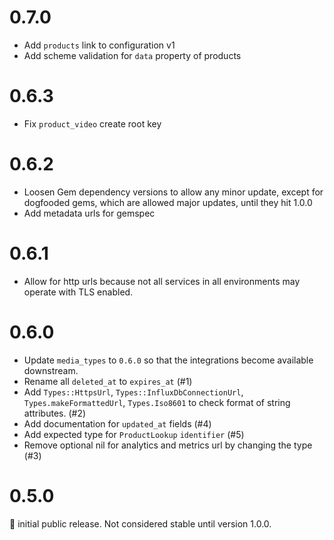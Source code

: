 # 0.7.0

- Add `products` link to configuration v1
- Add scheme validation for `data` property of products

# 0.6.3

- Fix `product_video` create root key

# 0.6.2

- Loosen Gem dependency versions to allow any minor update, except for dogfooded gems, which are allowed major updates, until they hit 1.0.0
- Add metadata urls for gemspec

# 0.6.1

- Allow for http urls because not all services in all environments may operate with TLS enabled.

# 0.6.0

- Update `media_types` to `0.6.0` so that the integrations become available downstream.
- Rename all `deleted_at` to `expires_at` (#1)
- Add `Types::HttpsUrl`, `Types::InfluxDbConnectionUrl`, `Types.makeFormattedUrl`, `Types.Iso8601` to check format of string attributes. (#2)
- Add documentation for `updated_at` fields (#4)
- Add expected type for `ProductLookup` `identifier` (#5)
- Remove optional nil for analytics and metrics url by changing the type (#3)

# 0.5.0

:baby: initial public release. Not considered stable until version 1.0.0.
